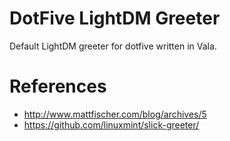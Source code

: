 # DotFive LightDM Greeter

Default LightDM greeter for dotfive written in Vala.

# References

 * http://www.mattfischer.com/blog/archives/5
 * https://github.com/linuxmint/slick-greeter/